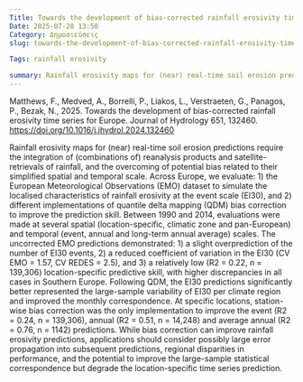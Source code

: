 ```yaml
---
Title: Towards the development of bias-corrected rainfall erosivity time series for Europe
Date: 2025-07-28 13:50
Category: Δημοσιεύσεις
slug: towards-the-development-of-bias-corrected-rainfall-erosivity-time-series-for-europe

Tags: rainfall erosivity

summary: Rainfall erosivity maps for (near) real-time soil erosion predictions require the integration of (combinations of) reanalysis products and satellite-retrievals of rainfall, and the overcoming of potential bias related to their simplified spatial and temporal scale. Across Europe, we evaluate: 1) the European Meteorological Observations (EMO) dataset to simulate the localised characteristics of rainfall erosivity at the event scale (EI30), and 2) different implementations of quantile delta mapping (QDM) bias correction to improve the prediction skill. Between 1990 and 2014, evaluations were made at several spatial (location-specific, climatic zone and pan-European) and temporal (event, annual and long-term annual average) scales.
---
```


Matthews, F., Medved, A., Borrelli, P., Liakos, L., Verstraeten, G., Panagos, P., Bezak, N., 2025. Towards the development of bias-corrected rainfall erosivity time series for Europe. Journal of Hydrology 651, 132460. <https://doi.org/10.1016/j.jhydrol.2024.132460>


Rainfall erosivity maps for (near) real-time soil erosion predictions require the integration of (combinations of) reanalysis products and satellite-retrievals of rainfall, and the overcoming of potential bias related to their simplified spatial and temporal scale. Across Europe, we evaluate: 1) the European Meteorological Observations (EMO) dataset to simulate the localised characteristics of rainfall erosivity at the event scale (EI30), and 2) different implementations of quantile delta mapping (QDM) bias correction to improve the prediction skill. Between 1990 and 2014, evaluations were made at several spatial (location-specific, climatic zone and pan-European) and temporal (event, annual and long-term annual average) scales. The uncorrected EMO predictions demonstrated: 1) a slight overprediction of the number of EI30 events, 2) a reduced coefficient of variation in the EI30 (CV EMO = 1.57, CV REDES = 2.5), and 3) a relatively low (R2 = 0.22, n = 139,306) location-specific predictive skill, with higher discrepancies in all cases in Southern Europe. Following QDM, the EI30 predictions significantly better represented the large-sample variability of EI30 per climate region and improved the monthly correspondence. At specific locations, station-wise bias correction was the only implementation to improve the event (R2 = 0.24, n = 139,306), annual (R2 = 0.51, n = 14,248) and average annual (R2 = 0.76, n = 1142) predictions. While bias correction can improve rainfall erosivity predictions, applications should consider possibly large error propagation into subsequent predictions, regional disparities in performance, and the potential to improve the large-sample statistical correspondence but degrade the location-specific time series prediction.



